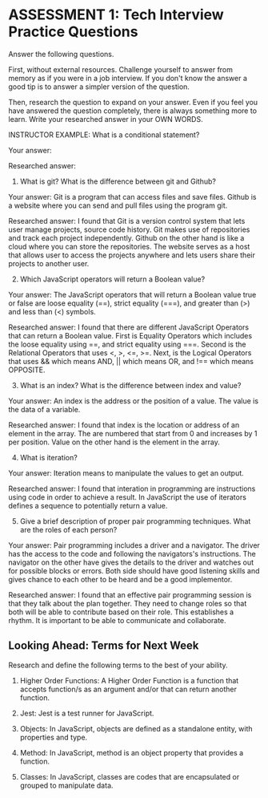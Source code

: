 # ASSESSMENT 1: Tech Interview Practice Questions

Answer the following questions.

First, without external resources. Challenge yourself to answer from memory as if you were in a job interview. If you don't know the answer a good tip is to answer a simpler version of the question.

Then, research the question to expand on your answer. Even if you feel you have answered the question completely, there is always something more to learn. Write your researched answer in your OWN WORDS.

INSTRUCTOR EXAMPLE: What is a conditional statement?

Your answer:

Researched answer:

1. What is git? What is the difference between git and Github?

Your answer: Git is a program that can access files and save files. Github is a website where you can send and pull files using the program git.

Researched answer: I found that Git is a version control system that lets user manage projects, source code history. Git makes use of repositories and track each project independently. Github on the other hand is like a cloud where you can store the repositories. The website serves as a host that allows user to access the projects anywhere and lets users share their projects to another user.

2. Which JavaScript operators will return a Boolean value?

Your answer: The JavaScript operators that will return a Boolean value true or false are loose equality (==), strict equality (===), and greater than (>) and less than (<) symbols.

Researched answer: I found that there are different JavaScript Operators that can return a Boolean value. First is Equality Operators which includes the loose equality using ==, and strict equality using ===. Second is the Relational Operators that uses <, >, <=, >=. Next, is the Logical Operators that uses && which means AND, || which means OR, and !== which means OPPOSITE.

3. What is an index? What is the difference between index and value?

Your answer: An index is the address or the position of a value. The value is the data of a variable.

Researched answer: I found that index is the location or address of an element in the array. The are numbered that start from 0 and increases by 1 per position. Value on the other hand is the element in the array.

4. What is iteration?

Your answer: Iteration means to manipulate the values to get an output.

Researched answer: I found that interation in programming are instructions using code in order to achieve a result. In JavaScript the use of iterators defines a sequence to potentially return a value.

5. Give a brief description of proper pair programming techniques. What are the roles of each person?

Your answer: Pair programming includes a driver and a navigator. The driver has the access to the code and following the navigators's instructions. The navigator on the other have gives the details to the driver and watches out for possible blocks or errors. Both side should have good listening skills and gives chance to each other to be heard and be a good implementor. 

Researched answer: I found that an effective pair programming session is that they talk about the plan together. They need to change roles so that both will be able to contribute based on their role. This establishes a rhythm. It is important to be able to communicate and collaborate.

## Looking Ahead: Terms for Next Week

Research and define the following terms to the best of your ability.

1. Higher Order Functions: A Higher Order Function is a function that accepts function/s as an argument and/or that can return another function. 

2. Jest: Jest is a test runner for JavaScript.

3. Objects: In JavaScript, objects are defined as a standalone entity, with properties and type.

4. Method: In JavaScript, method is an object property that provides a function.

5. Classes: In JavaScript, classes are codes that are encapsulated or grouped to manipulate data.
